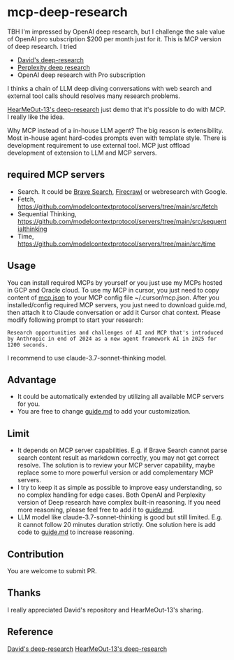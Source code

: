 # mcp-deep-research

TBH I'm impressed by OpenAI deep research, but I challenge the sale value of OpenAI pro subscription $200 per month just for it. This is MCP version of deep research. I tried 
- [David's deep-research](https://github.com/dzhng/deep-research)
- [Perplexity deep research](https://www.perplexity.ai/)
- OpenAI deep research with Pro subscription

I thinks a chain of LLM deep diving conversations with web search and external tool calls should resolves many research problems.

[HearMeOut-13's deep-research](https://www.reddit.com/r/ClaudeAI/comments/1ijg50g/guide_setting_up_deep_research_capabilities_with/) just demo that it's possible to do with MCP. I really like the idea.

Why MCP instead of a in-house LLM agent? The big reason is extensibility. Most in-house agent hard-codes prompts even with template style. There is development requirement to use external tool. MCP just offload development of extension to LLM and MCP servers.

## required MCP servers
- Search. It could be [Brave Search](https://github.com/modelcontextprotocol/servers/tree/main/src/brave-search), [Firecrawl](https://github.com/mendableai/firecrawl-mcp-server) or webresearch with Google.
- Fetch, https://github.com/modelcontextprotocol/servers/tree/main/src/fetch
- Sequential Thinking, https://github.com/modelcontextprotocol/servers/tree/main/src/sequentialthinking
- Time, https://github.com/modelcontextprotocol/servers/tree/main/src/time


## Usage
You can install required MCPs by yourself or you just use my MCPs hosted in GCP and Oracle cloud. To use my MCP in cursor, you just need to copy content of [mcp.json](https://raw.githubusercontent.com/bobbercheng/mcp-deep-research/main/mcp.json) to your MCP config file ~/.cursor/mcp.json. After you installed/config required MCP servers, you just need to download guide.md, then attach it to Claude conversation or add it Cursor chat context. Please modify following prompt to start your research:

```Research opportunities and challenges of AI and MCP that's introduced by Anthropic in end of 2024 as a new agent framework AI in 2025 for 1200 seconds.```

I recommend to use claude-3.7-sonnet-thinking model.

## Advantage
- It could be automatically extended by utilizing all available MCP servers for you.
- You are free to change [guide.md](https://raw.githubusercontent.com/bobbercheng/mcp-deep-research/main/guide.md) to add your customization.

## Limit
- It depends on MCP server capabilities. E.g. if Brave Search cannot parse search content result as markdown correctly, you may not get correct resolve. The solution is to review your MCP server capability, maybe replace some to more powerful version or add complementary MCP servers.
- I try to keep it as simple as possible to improve easy understanding, so no complex handling for edge cases. Both OpenAI and Perplexity version of Deep research have complex built-in reasoning. If you need more reasoning, please feel free to add it to [guide.md](https://raw.githubusercontent.com/bobbercheng/mcp-deep-research/main/guide.md).
- LLM model like claude-3.7-sonnet-thinking is good but still limited. E.g. it cannot follow 20 minutes duration strictly. One solution here is add code to [guide.md](https://raw.githubusercontent.com/bobbercheng/mcp-deep-research/main/guide.md) to increase reasoning. 

## Contribution
You are welcome to submit PR.

## Thanks
I really appreciated David's repository and HearMeOut-13's sharing.


## Reference
[David's deep-research](https://github.com/dzhng/deep-research)
[HearMeOut-13's deep-research](https://www.reddit.com/r/ClaudeAI/comments/1ijg50g/guide_setting_up_deep_research_capabilities_with/)

